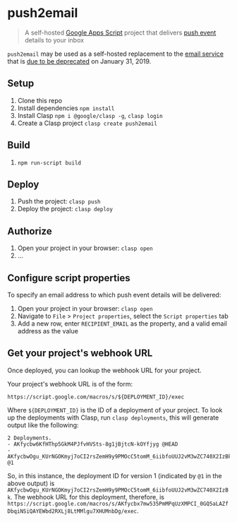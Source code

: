 # push2email

> A self-hosted [Google Apps Script](https://developers.google.com/apps-script/) project that delivers [push event](https://developer.github.com/v3/activity/events/types/#pushevent) details to your inbox

`push2email` may be used as a self-hosted replacement to the [email service](https://github.com/github/github-services/blob/f9e3a6b98d76d9964a6613d581164039b8d54d89/lib/services/email.rb) that is [due to be deprecated](https://developer.github.com/changes/2018-04-25-github-services-deprecation/) on January 31, 2019.

## Setup

1. Clone this repo
1. Install dependencies `npm install`
1. Install Clasp `npm i @google/clasp -g`, `clasp login`
1. Create a Clasp project `clasp create push2email`

## Build

1. `npm run-script build`

## Deploy

1. Push the project: `clasp push`
1. Deploy the project: `clasp deploy`

## Authorize

1. Open your project in your browser: `clasp open`
1. ...

## Configure script properties

To specify an email address to which push event details will be delivered:

1. Open your project in your browser: `clasp open`
1. Navigate to `File` > `Project properties`, select the `Script properties` tab
1. Add a new row, enter `RECIPIENT_EMAIL` as the property, and a valid email address as the value

## Get your project's webhook URL

Once deployed, you can lookup the webhook URL for your project.

Your project's webhook URL is of the form:

```
https://script.google.com/macros/s/${DEPLOYMENT_ID}/exec
```

Where `${DEPLOYMENT_ID}` is the ID of a deployment of your project. To look up the deployments with Clasp, run `clasp deployments`, this will generate output like the following:

```
2 Deployments.
- AKfycbw6KfHThp5GkM4PJfvHVSts-8g1jBjtcN-kOYfjyg @HEAD
- AKfycbwOgu_KUrNGOKmyj7oCI2rsZemH9y9PMOcC5tomM_6iibfoUUJ2vM3wZC740X2IzBk @1
```

So, in this instance, the deployment ID for version 1 (indicated by `@1` in the above output) is `AKfycbwOgu_KUrNGOKmyj7oCI2rsZemH9y9PMOcC5tomM_6iibfoUUJ2vM3wZC740X2IzBk`. The webhook URL for this deployment, therefore, is `https://script.google.com/macros/s/AKfycbx7mw535PmMPqUzXMPCI_0GQ5aLAZfDbqiNSiQAYEWbd2RXLj8LtMMlgu7XHUMnbDg/exec`.